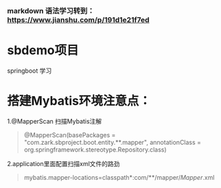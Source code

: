 ### markdown 语法学习转到：https://www.jianshu.com/p/191d1e21f7ed
# sbdemo项目
springboot 学习

# 搭建Mybatis环境注意点：
1.@MapperScan 扫描Mybatis注解
> @MapperScan(basePackages = "com.zark.sbproject.boot.entity.**.mapper", annotationClass = org.springframework.stereotype.Repository.class)

2.application里面配置扫描xml文件的路劲
> mybatis.mapper-locations=classpath*:com/**/mapper/*Mapper*.xml